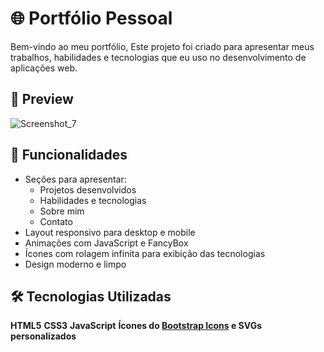 # 🌐 Portfólio Pessoal

Bem-vindo ao meu portfólio, Este projeto foi criado para apresentar meus trabalhos, habilidades e tecnologias que eu uso no desenvolvimento de aplicações web.

## 📸 Preview

![Screenshot_7](https://github.com/user-attachments/assets/4e0609e3-c5ae-452a-9f55-6f6356b5224c)


## 🚀 Funcionalidades

- Seções para apresentar:
  - Projetos desenvolvidos
  - Habilidades e tecnologias
  - Sobre mim
  - Contato
- Layout responsivo para desktop e mobile
- Animações com JavaScript e FancyBox
- Ícones com rolagem infinita para exibição das tecnologias
- Design moderno e limpo

## 🛠 Tecnologias Utilizadas

**HTML5**
**CSS3**
**JavaScript**
**Ícones do [Bootstrap Icons](https://icons.getbootstrap.com/) e SVGs personalizados**
